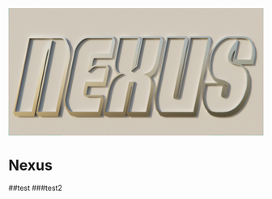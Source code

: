 ![Nexus project logo. Just a font rendered with the text "NeXus" within the 3D application Blender.](https://github.com/DavidCradock/Nexus/blob/4b3d00e3a4ae0950816c73e66e67e34823163bb7/textures/github_social_image.png)
# Nexus
##test
###test2
